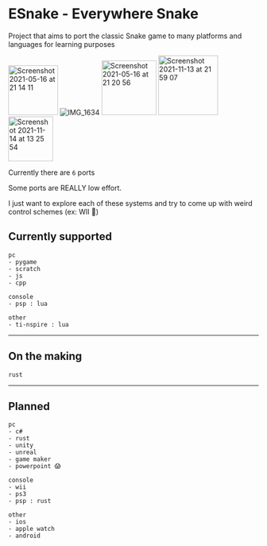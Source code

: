 # ESnake - Everywhere Snake
Project that aims to port the classic Snake game to many platforms and languages for learning purposes

<img width="100" alt="Screenshot 2021-05-16 at 21 14 11" src="https://user-images.githubusercontent.com/82064173/118411295-b34fe880-b68b-11eb-9726-c7a09aa93551.png"> ![IMG_1634](https://user-images.githubusercontent.com/82064173/118411372-1b9eca00-b68c-11eb-9a9d-0016b2e2f67d.jpg) <img width="110" alt="Screenshot 2021-05-16 at 21 20 56" src="https://user-images.githubusercontent.com/82064173/118411468-a41d6a80-b68c-11eb-9b38-1d762b0b1a4b.png">
<img width="120" alt="Screenshot 2021-11-13 at 21 59 07" src="https://user-images.githubusercontent.com/82064173/141660266-d5894c4c-2374-446c-af89-d27bac62d930.jpg">
<img width="90" alt="Screenshot 2021-11-14 at 13 25 54" src="https://user-images.githubusercontent.com/82064173/141683567-ad895698-143e-4295-b566-4501755971ad.jpg">



Currently there are `6` ports

Some ports are REALLY low effort.

I just want to explore each of these systems and try to come up with weird control schemes (ex: WII 🤗)

## Currently supported

```
pc
- pygame
- scratch
- js
- cpp

console
- psp : lua

other
- ti-nspire : lua
```
___
## On the making
```
rust
```
___
## Planned

```
pc
- c#
- rust
- unity
- unreal
- game maker
- powerpoint 😱

console
- wii
- ps3
- psp : rust

other
- ios
- apple watch
- android
```

